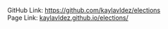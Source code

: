 GitHub Link: https://github.com/kaylavldez/elections<br>
Page Link: [kaylavldez.github.io/elections/](https://kaylavldez.github.io/elections/)
